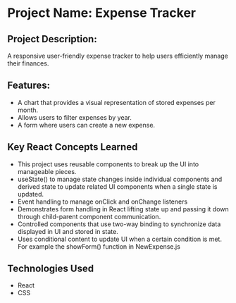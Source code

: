 # Project Name: Expense Tracker

## Project Description: 
A responsive user-friendly expense tracker to help users efficiently manage their finances.

## Features:
- A chart that provides a visual representation of stored expenses per month.
- Allows users to filter expenses by year.              
- A form where users can create a new expense.

## Key React Concepts Learned
- This project uses reusable components to break up the UI into manageable pieces.
- useState() to manage state changes inside individual components and derived state to update related UI components when a single state is updated.
- Event handling to manage onClick and onChange listeners
- Demonstrates form handling in React lifting state up and passing it down through child-parent component communication.
- Controlled components that use two-way binding to synchronize data displayed in UI and stored in state.
- Uses conditional content to update UI when a certain condition is met. For example the showForm() function in NewExpense.js

## Technologies Used
- React
- CSS
